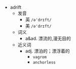 - adrift
  - 发音
    - 英 `/ə'drɪft/`
    - 美 `/ə'drɪft/`
  - 词义
    - a&ad. 漂流的,漫无目的
  - 近义词
    - adj. 漂泊的；漂浮着的
      - `vagrom`
      - `anchorless`
